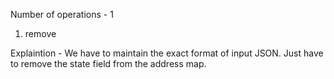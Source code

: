 Number of operations - 1
1. remove

Explaintion -
We have to maintain the exact format of input JSON.
Just have to remove the state field from the address map.